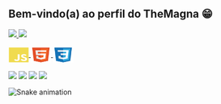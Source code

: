 ## Bem-vindo(a) ao perfil do TheMagna 😁

 <div>
   <a href="https://github.com/TheMagna">
   <img height="180em" src="https://github-readme-stats.vercel.app/api?username=TheMagna&show_icons=true&theme=radical&include_all_commits=true&count_private=true"/>
   <img height="180em" src="https://github-readme-stats.vercel.app/api/top-langs/?username=TheMagna&layout=compact&langs_count=6&theme=tokyonight"/>

</div>
<div style="display: inline_block"><br>
  <img align="center" alt="Js" height="30" width="40" src="https://raw.githubusercontent.com/devicons/devicon/master/icons/javascript/javascript-plain.svg">
  <img align="center" alt="HTML" height="30" width="40" src="https://raw.githubusercontent.com/devicons/devicon/master/icons/html5/html5-original.svg">
  <img align="center" alt="CSS" height="30" width="40" src="https://raw.githubusercontent.com/devicons/devicon/master/icons/css3/css3-original.svg">
</div>
 
 <br>
 
<div> 
  <a href=><img src="https://img.shields.io/badge/-Instagram-%23E4405F?style=for-the-badge&logo=instagram&logoColor=white" target="_blank"></a>
  <a href=><img src="https://img.shields.io/badge/Discord-7289DA?style=for-the-badge&logo=discord&logoColor=white" target="_blank"></a> 
  <a href=><img src="https://img.shields.io/badge/-Gmail-%23333?style=for-the-badge&logo=gmail&logoColor=white" target="_blank"></a>
  <a href=><img src="https://img.shields.io/badge/-LinkedIn-%230077B5?style=for-the-badge&logo=linkedin&logoColor=white" target="_blank"></a> 
 
![Snake animation](https://github.com/devemdobro/devemdobro/blob/output/github-contribution-grid-snake.svg)

</div>
